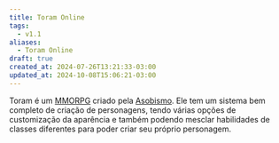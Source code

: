 ```yaml
---
title: Toram Online
tags:
  - v1.1
aliases:
  - Toram Online
draft: true
created_at: 2024-07-26T13:21:33-03:00
updated_at: 2024-10-08T15:06:21-03:00
---
```


Toram é um [MMORPG](../../../../atomos/2024/07/08/MMORPG.md) criado pela [Asobismo](../../../../entrada/2024/07/08/Asobismo.md). Ele tem um sistema bem completo de criação de personagens, tendo várias opções de customização da aparência e também podendo mesclar habilidades de classes diferentes para poder criar seu próprio personagem. 




